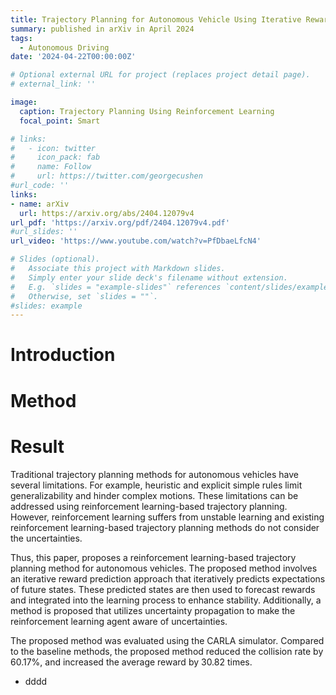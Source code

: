 ```yaml
---
title: Trajectory Planning for Autonomous Vehicle Using Iterative Reward Prediction in Reinforcement Learning
summary: published in arXiv in April 2024
tags:
  - Autonomous Driving
date: '2024-04-22T00:00:00Z'

# Optional external URL for project (replaces project detail page).
# external_link: ''

image:
  caption: Trajectory Planning Using Reinforcement Learning
  focal_point: Smart

# links:
#   - icon: twitter
#     icon_pack: fab
#     name: Follow
#     url: https://twitter.com/georgecushen
#url_code: ''
links:
- name: arXiv
  url: https://arxiv.org/abs/2404.12079v4
url_pdf: 'https://arxiv.org/pdf/2404.12079v4.pdf'
#url_slides: ''
url_video: 'https://www.youtube.com/watch?v=PfDbaeLfcN4'

# Slides (optional).
#   Associate this project with Markdown slides.
#   Simply enter your slide deck's filename without extension.
#   E.g. `slides = "example-slides"` references `content/slides/example-slides.md`.
#   Otherwise, set `slides = ""`.
#slides: example
---
```

# Introduction
# Method
# Result
Traditional trajectory planning methods for autonomous vehicles have several limitations. For example, heuristic and explicit simple rules limit generalizability and hinder complex motions. These limitations can be addressed using reinforcement learning-based trajectory planning. However, reinforcement learning suffers from unstable learning and existing reinforcement learning-based trajectory planning methods do not consider the uncertainties. 

Thus, this paper, proposes a reinforcement learning-based trajectory planning method for autonomous vehicles. The proposed method involves an iterative reward prediction approach that iteratively predicts expectations of future states. These predicted states are then used to forecast rewards and integrated into the learning process to enhance stability. Additionally, a method is proposed that utilizes uncertainty propagation to make the reinforcement learning agent aware of uncertainties.

The proposed method was evaluated using the CARLA simulator. Compared to the baseline methods, the proposed method reduced the collision rate by 60.17%, and increased the average reward by 30.82 times. 

- dddd
